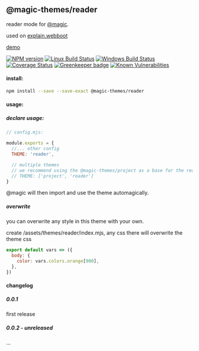 ## @magic-themes/reader

reader mode for [@magic](https://github.com/magic/core).

used on [explain.webboot](https://explain.webboot.org)

[demo](https://magic.github.io/reader)

[![NPM version][npm-image]][npm-url]
[![Linux Build Status][travis-image]][travis-url]
[![Windows Build Status][appveyor-image]][appveyor-url]
[![Coverage Status][coveralls-image]][coveralls-url]
[![Greenkeeper badge][greenkeeper-image]][greenkeeper-url]
[![Known Vulnerabilities][snyk-image]][snyk-url]

[npm-image]: https://img.shields.io/npm/v/@magic-themes/reader.svg
[npm-url]: https://www.npmjs.com/package/@magic-themes/reader
[travis-image]: https://img.shields.io/travis/com/magic-themes/reader/master
[travis-url]: https://travis-ci.com/magic-themes/reader
[appveyor-image]: https://img.shields.io/appveyor/ci/magicthemes/reader/master.svg
[appveyor-url]: https://ci.appveyor.com/project/magicthemes/reader/branch/master
[coveralls-image]: https://coveralls.io/repos/github/magic-themes/reader/badge.svg
[coveralls-url]: https://coveralls.io/github/magic-themes/reader
[greenkeeper-image]: https://badges.greenkeeper.io/magic-themes/reader.svg
[greenkeeper-url]: https://badges.greenkeeper.io/magic-themes/reader.svg
[snyk-image]: https://snyk.io/test/github/magic-themes/reader/badge.svg
[snyk-url]: https://snyk.io/test/github/magic-themes/reader

#### install:
```bash
npm install --save --save-exact @magic-themes/reader
```

#### usage:

##### declare usage:
```javascript
// config.mjs:

module.exports = {
  //... other config
  THEME: 'reader',

  // multiple themes
  // we recommend using the @magic-themes/project as a base for the reader theme.
  // THEME: ['project', 'reader']
}
```

@magic will then import and use the theme automagically.

##### overwrite

you can overwrite any style in this theme with your own.

create /assets/themes/reader/index.mjs, any css there will overwrite the theme css

```javascript
export default vars => ({
  body: {
    color: vars.colors.orange[900],
  },
})
```

#### changelog

##### 0.0.1
first release

##### 0.0.2 - unreleased
...
